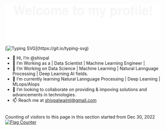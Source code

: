 ![](assets/Bottom_up.svg)

[![Typing SVG](https://readme-typing-svg.demolab.com?font=Fira+Code&weight=500&pause=1000&center=true&vCenter=true&width=435&lines=Hi+there!+%F0%9F%91%8B+I+am+Shivpal;Welcome+to+My+Profile!)](https://git.io/typing-svg)


- 👋 Hi, I’m @shivpal
- 👀 I’m Working as a | Data Scientist | Machine Learning Engineer |
- 🌱 I’m Working on Data Science | Machine Learning | Natural Lannguage Processing | Deep Learning AI fields.
- 🌱 I’m currently learning Natural Lannguage Processing | Deep Learning | MLops/AIops
- 💞️ I’m looking to collaborate on providing & impoving solutions and advancements in technologies.
- 📫 Reach me at shivpalwaiml@gmail.com

</br>
Counting of visitors to this page in this section started from Dec 30, 2022
<a href="https://info.flagcounter.com/nFCE"><img src="https://s01.flagcounter.com/count2/nFCE/bg_FFFFFF/txt_000000/border_CCCCCC/columns_4/maxflags_12/viewers_0/labels_1/pageviews_1/flags_0/percent_0/" alt="Flag Counter" border="0"></a>

<!---
shivpalSW/shivpalSW is a ✨ special ✨ repository because its `README.md` (this file) appears on your GitHub profile.
You can click the Preview link to take a look at your changes.
--->




